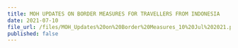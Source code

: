 ```yaml
---
title: MOH UPDATES ON BORDER MEASURES FOR TRAVELLERS FROM INDONESIA
date: 2021-07-10
file_url: /files/MOH_Updates%20on%20Border%20Measures_10%20Jul%202021.pdf
published: false
---
```

